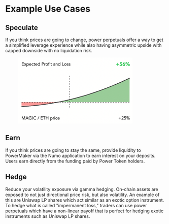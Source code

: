 # Example Use Cases

## Speculate

If you think prices are going to change, power perpetuals offer a way to get a simplified leverage experience while also having asymmetric upside with capped downside with no liquidation risk.

&#x20;

<figure><img src="../.gitbook/assets/assym bet.png" alt=""><figcaption></figcaption></figure>

## Earn

If you think prices are going to stay the same, provide liquidity to PowerMaker via the Numo application to earn interest on your deposits. Users earn directly from the funding paid by Power Token holders. &#x20;

## Hedge

Reduce your volatility exposure via gamma hedging. On-chain assets are exposed to not just directional price risk, but also volatility. An example of this are Uniswap LP shares which act similar as an exotic option instrument. To hedge what is called "impermanent loss," traders can use power perpetuals which have a non-linear payoff that is perfect for hedging exotic instruments such as Uniswap LP shares.
